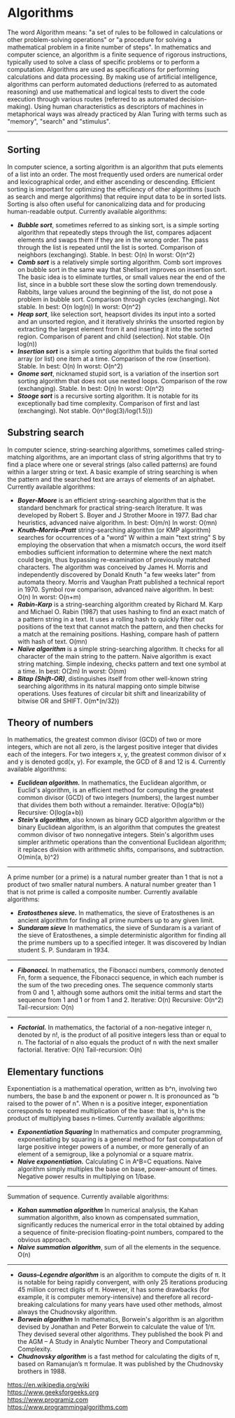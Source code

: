 # Algorithms

The word Algorithm means: "a set of rules to be followed in calculations or other problem-solving operations" or "a procedure for solving a mathematical problem in a finite number of steps".
In mathematics and computer science, an algorithm is a finite sequence of rigorous instructions, typically used to solve a class of specific problems or to perform a computation. Algorithms are used as specifications for performing calculations and data processing. By making use of artificial intelligence, algorithms can perform automated deductions (referred to as automated reasoning) and use mathematical and logical tests to divert the code execution through various routes (referred to as automated decision-making). Using human characteristics as descriptors of machines in metaphorical ways was already practiced by Alan Turing with terms such as "memory", "search" and "stimulus".

---
## Sorting

In computer science, a sorting algorithm is an algorithm that puts elements of a list into an order. The most frequently used orders are numerical order and lexicographical order, and either ascending or descending. Efficient sorting is important for optimizing the efficiency of other algorithms (such as search and merge algorithms) that require input data to be in sorted lists. Sorting is also often useful for canonicalizing data and for producing human-readable output.
Currently available algorithms:
* <b><em>Bubble sort</em></b>, sometimes referred to as sinking sort, is a simple sorting algorithm that repeatedly steps through the list, compares adjacent elements and swaps them if they are in the wrong order. The pass through the list is repeated until the list is sorted. Comparison of neighbors (exchanging). Stable. In best: O(n) In worst: O(n^2)
* <b><em>Comb sort</em></b> is a relatively simple sorting algorithm. Comb sort improves on bubble sort in the same way that Shellsort improves on insertion sort. The basic idea is to eliminate turtles, or small values near the end of the list, since in a bubble sort these slow the sorting down tremendously. Rabbits, large values around the beginning of the list, do not pose a problem in bubble sort. Comparison through cycles (exchanging). Not stable. In best: O(n log(n)) In worst: O(n^2)
* <b><em>Heap sort</em></b>, like selection sort, heapsort divides its input into a sorted and an unsorted region, and it iteratively shrinks the unsorted region by extracting the largest element from it and inserting it into the sorted region. Comparison of parent and child (selection). Not stable. O(n log(n))
* <b><em>Insertion sort</em></b> is a simple sorting algorithm that builds the final sorted array (or list) one item at a time. Comparison of the row (insertion). Stable. In best: O(n) In worst: O(n^2)
* <b><em>Gnome sort</em></b>, nicknamed stupid sort, is a variation of the insertion sort sorting algorithm that does not use nested loops. Comparison of the row (exchanging). Stable. In best: O(n) In worst: O(n^2)
* <b><em>Stooge sort</em></b> is a recursive sorting algorithm. It is notable for its exceptionally bad time complexity. Comparison of first and last (exchanging). Not stable. O(n^(log(3)/log(1.5)))

## Substring search

In computer science, string-searching algorithms, sometimes called string-matching algorithms, are an important class of string algorithms that try to find a place where one or several strings (also called patterns) are found within a larger string or text. A basic example of string searching is when the pattern and the searched text are arrays of elements of an alphabet.
Currently available algorithms:
* <b><em>Boyer-Moore</em></b> is an efficient string-searching algorithm that is the standard benchmark for practical string-search literature. It was developed by Robert S. Boyer and J Strother Moore in 1977. Bad char heuristics, advanced naive algorithm. In best: O(m/n) In worst: O(mn)
* <b><em>Knuth–Morris–Pratt</em></b> string-searching algorithm (or KMP algorithm) searches for occurrences of a "word" W within a main "text string" S by employing the observation that when a mismatch occurs, the word itself embodies sufficient information to determine where the next match could begin, thus bypassing re-examination of previously matched characters. The algorithm was conceived by James H. Morris and independently discovered by Donald Knuth "a few weeks later" from automata theory. Morris and Vaughan Pratt published a technical report in 1970. Symbol row comparison, advanced naive algorithm.  In best: O(n) In worst: O(n+m)
* <b><em>Rabin-Karp</em></b> is a string-searching algorithm created by Richard M. Karp and Michael O. Rabin (1987) that uses hashing to find an exact match of a pattern string in a text. It uses a rolling hash to quickly filter out positions of the text that cannot match the pattern, and then checks for a match at the remaining positions. Hashing, compare hash of pattern with hash of text. O(mn)
* <b><em>Naïve algorithm</em></b> is a simple string-searching algorithm. It checks for all character of the main string to the pattern. Naive algorithm is exact string matching. Simple indexing, checks pattern and text one symbol at a time. In best: O(2m) In worst: O(nm)
* <b><em>Bitap (Shift-OR)</em></b>, distinguishes itself from other well-known string searching algorithms in its natural mapping onto simple bitwise operations. Uses features of circular bit shift and linearizability of bitwise OR and SHIFT. O(m*(n/32))

## Theory of numbers

In mathematics, the greatest common divisor (GCD) of two or more integers, which are not all zero, is the largest positive integer that divides each of the integers. For two integers x, y, the greatest common divisor of x and y is denoted gcd(x, y). For example, the GCD of 8 and 12 is 4.
Currently available algorithms:
* <b><em>Euclidean algorithm.</em></b> In mathematics, the Euclidean algorithm, or Euclid's algorithm, is an efficient method for computing the greatest common divisor (GCD) of two integers (numbers), the largest number that divides them both without a remainder. Iterative: O(log(a*b)) Recursive: O(log(a+b))
* <b><em>Stein's algorithm</em></b>, also known as binary GCD algorithm algorithm or the binary Euclidean algorithm, is an algorithm that computes the greatest common divisor of two nonnegative integers. Stein's algorithm uses simpler arithmetic operations than the conventional Euclidean algorithm; it replaces division with arithmetic shifts, comparisons, and subtraction. O(min(a, b)^2)
---
A prime number (or a prime) is a natural number greater than 1 that is not a product of two smaller natural numbers. A natural number greater than 1 that is not prime is called a composite number.
Currently available algorithms:
* <b><em>Eratosthenes sieve.</em></b> In mathematics, the sieve of Eratosthenes is an ancient algorithm for finding all prime numbers up to any given limit.
* <b><em>Sundaram sieve</em></b> In mathematics, the sieve of Sundaram is a variant of the sieve of Eratosthenes, a simple deterministic algorithm for finding all the prime numbers up to a specified integer. It was discovered by Indian student S. P. Sundaram in 1934.
---
* <b><em>Fibonacci.</em></b>  In mathematics, the Fibonacci numbers, commonly denoted Fn, form a sequence, the Fibonacci sequence, in which each number is the sum of the two preceding ones. The sequence commonly starts from 0 and 1, although some authors omit the initial terms and start the sequence from 1 and 1 or from 1 and 2. Iterative: O(n) Recursive: O(n^2) Tail-recursion: O(n)
---
* <b><em>Factorial.</em></b> In mathematics, the factorial of a non-negative integer n, denoted by n!, is the product of all positive integers less than or equal to n. The factorial of n also equals the product of n with the next smaller factorial. Iterative: O(n) Tail-recursion: O(n)

## Elementary functions

Exponentiation is a mathematical operation, written as b^n, involving two numbers, the base b and the exponent or power n. It is pronounced as "b raised to the power of n". When n is a positive integer, exponentiation corresponds to repeated multiplication of the base: that is, b^n is the product of multiplying bases n-times.
Currently available algorithms:
* <b><em>Exponentiation Squaring</em></b> In mathematics and computer programming, exponentiating by squaring is a general method for fast computation of large positive integer powers of a number, or more generally of an element of a semigroup, like a polynomial or a square matrix.
* <b><em>Naive exponentiation.</em></b> Calculating C in A^B=C equations. Naive algorithm simply multiples the base on base, power-amount of times. Negative power results in multiplying on 1/base.
---
Summation of sequence.
Currently available algorithms:
* <b><em>Kahan summation algorithm</em></b> In numerical analysis, the Kahan summation algorithm, also known as compensated summation, significantly reduces the numerical error in the total obtained by adding a sequence of finite-precision floating-point numbers, compared to the obvious approach.
* <b><em>Naive summation algorithm</em></b>, sum of all the elements in the sequence. O(n)
---
* <b><em>Gauss–Legendre algorithm</em></b> is an algorithm to compute the digits of π. It is notable for being rapidly convergent, with only 25 iterations producing 45 million correct digits of π. However, it has some drawbacks (for example, it is computer memory-intensive) and therefore all record-breaking calculations for many years have used other methods, almost always the Chudnovsky algorithm.
* <b><em>Borwein algorithm</em></b> In mathematics, Borwein's algorithm is an algorithm devised by Jonathan and Peter Borwein to calculate the value of 1/π. They devised several other algorithms. They published the book Pi and the AGM – A Study in Analytic Number Theory and Computational Complexity.
* <b><em>Chudnovsky algorithm</em></b> is a fast method for calculating the digits of π, based on Ramanujan’s π formulae. It was published by the Chudnovsky brothers in 1988.

https://en.wikipedia.org/wiki \
https://www.geeksforgeeks.org \
https://www.programiz.com \
https://www.programmingalgorithms.com
